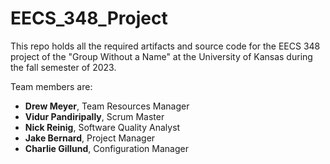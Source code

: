 # EECS_348_Project

This repo holds all the required artifacts and source code for the EECS 348 project of the "Group Without a Name" at the University of Kansas during the fall semester of 2023.  

Team members are:
- **Drew Meyer**, Team Resources Manager
- **Vidur Pandiripally**, Scrum Master
- **Nick Reinig**, Software Quality Analyst
- **Jake Bernard**, Project Manager
- **Charlie Gillund**, Configuration Manager